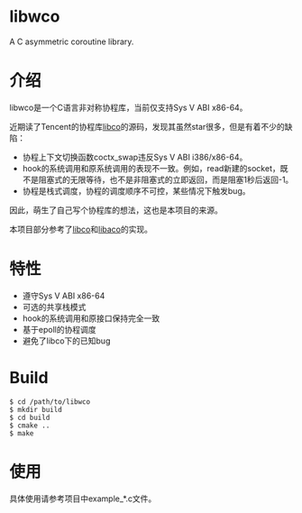 # libwco
A  C asymmetric coroutine library.

# 介绍
libwco是一个C语言非对称协程库，当前仅支持Sys V ABI x86-64。

近期读了Tencent的协程库[libco](https://github.com/Tencent/libco)的源码，发现其虽然star很多，但是有着不少的缺陷：
* 协程上下文切换函数coctx_swap违反Sys V ABI i386/x86-64。
* hook的系统调用和原系统调用的表现不一致。例如，read新建的socket，既不是阻塞式的无限等待，也不是非阻塞式的立即返回，而是阻塞1秒后返回-1。
* 协程是栈式调度，协程的调度顺序不可控，某些情况下触发bug。

因此，萌生了自己写个协程库的想法，这也是本项目的来源。

本项目部分参考了[libco](https://github.com/Tencent/libco)和[libaco](https://github.com/hnes/libaco)的实现。

# 特性
* 遵守Sys V ABI x86-64
* 可选的共享栈模式
* hook的系统调用和原接口保持完全一致
* 基于epoll的协程调度
* 避免了libco下的已知bug

# Build
```
$ cd /path/to/libwco
$ mkdir build
$ cd build
$ cmake ..
$ make

```

# 使用
具体使用请参考项目中example_*.c文件。

